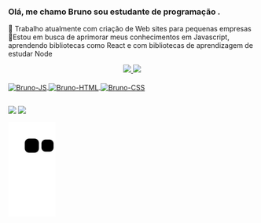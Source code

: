 ### Olá, me chamo Bruno sou estudante de programação .
🔭 Trabalho atualmente com criação de Web sites para pequenas empresas
🌱Estou em busca de aprimorar meus conhecimentos em Javascript, aprendendo bibliotecas como React e com bibliotecas de aprendizagem de estudar Node

<div align="center">
  <a href="https://github.com/BrunoAmathias">
  <img height="180em" src="https://github-readme-stats.vercel.app/api?username=BrunoAmathias&show_icons=true&theme=dracula&include_all_commits=true&count_private=true"/>
  <img height="180em" src="https://github-readme-stats.vercel.app/api/top-langs/?username=BrunoAmathias&layout=compact&langs_count=7&theme=dracula"/>
</div>
<div style="display: inline_block"><br>
  <img align="center" alt="Bruno-JS" height="30" width="40" src="https://cdn.jsdelivr.net/gh/devicons/devicon/icons/javascript/javascript-original.svg" />
<img align="center" alt="Bruno-HTML" height="30" width="40" src="https://cdn.jsdelivr.net/gh/devicons/devicon/icons/html5/html5-original.svg" />
<img  align="center" alt="Bruno-CSS" height="30" width="40" src="https://cdn.jsdelivr.net/gh/devicons/devicon/icons/css3/css3-original.svg" />
          
</div>

##
<div>


  <a height="30" href="https://www.instagram.com/bruno_augusto.11/" target="_blank"><img src="https://img.shields.io/badge/Instagram-E4405F?style=for-the-badge&logo=instagram&logoColor=white" target="_blank"></a>
  <a href="https://www.linkedin.com/in/bruno-mathias-28b6551ba/" target="_blank"><img src="https://img.shields.io/badge/LinkedIn-0077B5?style=for-the-badge&logo=linkedin&logoColor=white" target="_blank"></a>
  
  
  ![Snake animation](https://github.com/BrunoAmathias/BrunoAmathias/blob/output/github-contribution-grid-snake.svg)

</div>

